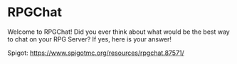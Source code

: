 # RPGChat
Welcome to RPGChat! Did you ever think about what would be the best way to chat on your RPG Server? If yes, here is your answer!

Spigot: https://www.spigotmc.org/resources/rpgchat.87571/
